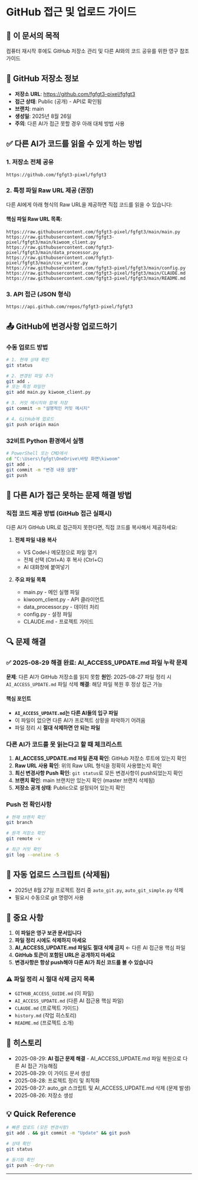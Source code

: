 # GitHub 접근 및 업로드 가이드
<!-- IMPORTANT: DO NOT DELETE THIS FILE - 영구 보관 문서 -->
<!-- 이 파일은 프로젝트 핵심 운영 가이드입니다. 절대 삭제하지 마세요. -->
<!-- PERMANENT GUIDE - KEEP THIS FILE EVEN DURING CLEANUP -->

## 📌 이 문서의 목적
컴퓨터 재시작 후에도 GitHub 저장소 관리 및 다른 AI와의 코드 공유를 위한 영구 참조 가이드

## 🔗 GitHub 저장소 정보
- **저장소 URL**: https://github.com/fgfgt3-pixel/fgfgt3
- **접근 상태**: Public (공개) - API로 확인됨
- **브랜치**: main
- **생성일**: 2025년 8월 26일
- **주의**: 다른 AI가 접근 못할 경우 아래 대체 방법 사용

## ✅ 다른 AI가 코드를 읽을 수 있게 하는 방법

### 1. 저장소 전체 공유
```
https://github.com/fgfgt3-pixel/fgfgt3
```

### 2. 특정 파일 Raw URL 제공 (권장)
다른 AI에게 아래 형식의 Raw URL을 제공하면 직접 코드를 읽을 수 있습니다:

#### 핵심 파일 Raw URL 목록:
```
https://raw.githubusercontent.com/fgfgt3-pixel/fgfgt3/main/main.py
https://raw.githubusercontent.com/fgfgt3-pixel/fgfgt3/main/kiwoom_client.py
https://raw.githubusercontent.com/fgfgt3-pixel/fgfgt3/main/data_processor.py
https://raw.githubusercontent.com/fgfgt3-pixel/fgfgt3/main/csv_writer.py
https://raw.githubusercontent.com/fgfgt3-pixel/fgfgt3/main/config.py
https://raw.githubusercontent.com/fgfgt3-pixel/fgfgt3/main/CLAUDE.md
https://raw.githubusercontent.com/fgfgt3-pixel/fgfgt3/main/README.md
```

### 3. API 접근 (JSON 형식)
```
https://api.github.com/repos/fgfgt3-pixel/fgfgt3
```

## 📤 GitHub에 변경사항 업로드하기

### 수동 업로드 방법
```bash
# 1. 현재 상태 확인
git status

# 2. 변경된 파일 추가
git add .
# 또는 특정 파일만
git add main.py kiwoom_client.py

# 3. 커밋 메시지와 함께 저장
git commit -m "설명적인 커밋 메시지"

# 4. GitHub에 업로드
git push origin main
```

### 32비트 Python 환경에서 실행
```bash
# PowerShell 또는 CMD에서
cd "C:\Users\fgfgt\OneDrive\바탕 화면\kiwoom"
git add .
git commit -m "변경 내용 설명"
git push
```

## 🚨 다른 AI가 접근 못하는 문제 해결 방법

### 직접 코드 제공 방법 (GitHub 접근 실패시)
다른 AI가 GitHub URL로 접근하지 못한다면, 직접 코드를 복사해서 제공하세요:

1. **전체 파일 내용 복사**
   - VS Code나 메모장으로 파일 열기
   - 전체 선택 (Ctrl+A) 후 복사 (Ctrl+C)
   - AI 대화창에 붙여넣기

2. **주요 파일 목록**
   - main.py - 메인 실행 파일
   - kiwoom_client.py - API 클라이언트
   - data_processor.py - 데이터 처리
   - config.py - 설정 파일
   - CLAUDE.md - 프로젝트 가이드

## 🔍 문제 해결

### ✅ 2025-08-29 해결 완료: AI_ACCESS_UPDATE.md 파일 누락 문제

**문제**: 다른 AI가 GitHub 저장소를 읽지 못함
**원인**: 2025-08-27 파일 정리 시 `AI_ACCESS_UPDATE.md` 파일 삭제
**해결**: 해당 파일 복원 후 정상 접근 가능

#### 핵심 포인트
- **`AI_ACCESS_UPDATE.md`는 다른 AI들의 입구 파일** 
- 이 파일이 없으면 다른 AI가 프로젝트 상황을 파악하기 어려움
- 파일 정리 시 **절대 삭제하면 안 되는 파일**

### 다른 AI가 코드를 못 읽는다고 할 때 체크리스트
1. **AI_ACCESS_UPDATE.md 파일 존재 확인**: GitHub 저장소 루트에 있는지 확인
2. **Raw URL 사용 확인**: 위의 Raw URL 형식을 정확히 사용했는지 확인
3. **최신 변경사항 Push 확인**: `git status`로 모든 변경사항이 push되었는지 확인
4. **브랜치 확인**: main 브랜치만 있는지 확인 (master 브랜치 삭제됨)
5. **저장소 공개 상태**: Public으로 설정되어 있는지 확인

### Push 전 확인사항
```bash
# 현재 브랜치 확인
git branch

# 원격 저장소 확인  
git remote -v

# 최근 커밋 확인
git log --oneline -5
```

## 📝 자동 업로드 스크립트 (삭제됨)
- 2025년 8월 27일 프로젝트 정리 중 `auto_git.py`, `auto_git_simple.py` 삭제
- 필요시 수동으로 git 명령어 사용

## 🚨 중요 사항
<!-- DO NOT DELETE MARKERS - 삭제 방지 마커 -->
1. **이 파일은 영구 보관 문서입니다**
2. **파일 정리 시에도 삭제하지 마세요**
3. **AI_ACCESS_UPDATE.md 파일도 절대 삭제 금지** ← 다른 AI 접근용 핵심 파일
4. **GitHub 토큰이 포함된 URL은 공개하지 마세요**
5. **변경사항은 항상 push해야 다른 AI가 최신 코드를 볼 수 있습니다**

### ⚠️ 파일 정리 시 절대 삭제 금지 목록
- `GITHUB_ACCESS_GUIDE.md` (이 파일)
- `AI_ACCESS_UPDATE.md` (다른 AI 접근용 핵심 파일)
- `CLAUDE.md` (프로젝트 가이드)
- `history.md` (작업 히스토리)
- `README.md` (프로젝트 소개)

## 📅 히스토리
- 2025-08-29: **AI 접근 문제 해결** - AI_ACCESS_UPDATE.md 파일 복원으로 다른 AI 접근 가능해짐
- 2025-08-29: 이 가이드 문서 생성
- 2025-08-28: 프로젝트 정리 및 최적화
- 2025-08-27: auto_git 스크립트 및 AI_ACCESS_UPDATE.md 삭제 (문제 발생)
- 2025-08-26: 저장소 생성

## 💡 Quick Reference
```bash
# 빠른 업로드 (모든 변경사항)
git add . && git commit -m "Update" && git push

# 상태 확인
git status

# 동기화 확인
git push --dry-run
```

---
<!-- END OF PERMANENT GUIDE - DO NOT DELETE -->
<!-- 이 파일은 GITHUB_ACCESS_GUIDE.md로 영구 보관됩니다 -->